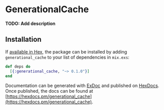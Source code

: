# GenerationalCache

**TODO: Add description**

## Installation

If [available in Hex](https://hex.pm/docs/publish), the package can be installed
by adding `generational_cache` to your list of dependencies in `mix.exs`:

```elixir
def deps do
  [{:generational_cache, "~> 0.1.0"}]
end
```

Documentation can be generated with [ExDoc](https://github.com/elixir-lang/ex_doc)
and published on [HexDocs](https://hexdocs.pm). Once published, the docs can
be found at [https://hexdocs.pm/generational_cache](https://hexdocs.pm/generational_cache).

